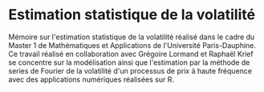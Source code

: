 # Estimation statistique de la volatilité

Mémoire sur l'estimation statistique de la volatilité réalisé dans le cadre du Master 1 de Mathématiques et Applications de l'Université Paris-Dauphine. Ce travail réalisé en collaboration avec Grégoire Lormand et Raphaël Krief se concentre sur la modélisation ainsi que l'estimation par la méthode de series de Fourier de la volatilité d'un processus de prix à haute fréquence avec des applications numériques réalisées sur R.
